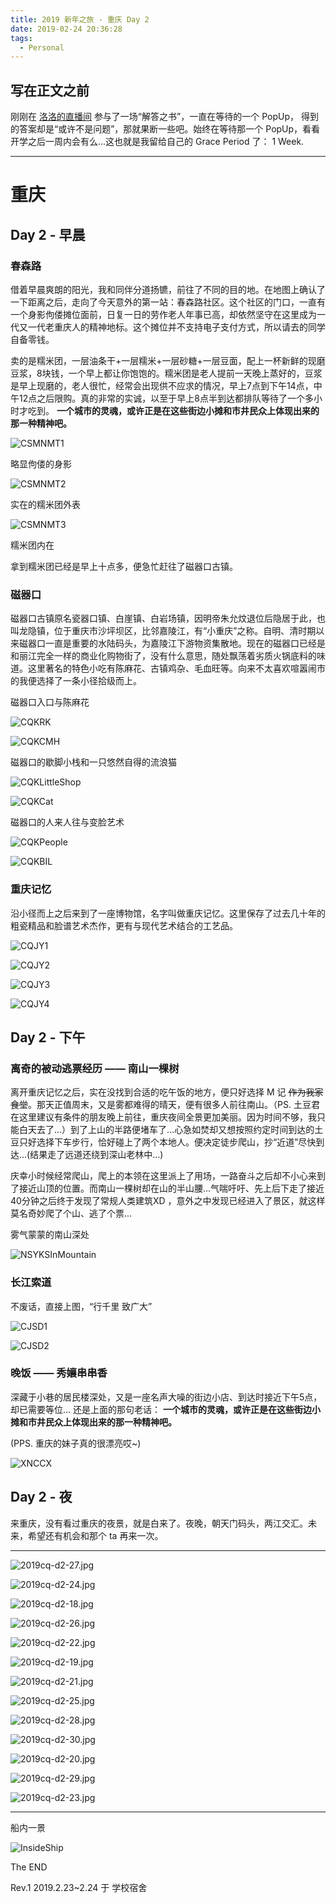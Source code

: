 ```yaml
---
title: 2019 新年之旅 - 重庆 Day 2
date: 2019-02-24 20:36:28
tags:
  - Personal
---
```


## 写在正文之前

刚刚在 [洛洛的直播间](https://www.douyu.com/12479) 参与了一场“解答之书”，一直在等待的一个 PopUp， 得到的答案却是“或许不是问题”，那就果断一些吧。始终在等待那一个 PopUp，看看开学之后一周内会有么...这也就是我留给自己的 Grace Period 了： 1 Week.

---------------------------------------------

# 重庆

## Day 2 - 早晨

### 春森路

借着早晨爽朗的阳光，我和同伴分道扬镳，前往了不同的目的地。在地图上确认了一下距离之后，走向了今天意外的第一站：春森路社区。这个社区的门口，一直有一个身影佝偻摊位面前，日复一日的劳作老人年事已高，却依然坚守在这里成为一代又一代老重庆人的精神地标。这个摊位并不支持电子支付方式，所以请去的同学自备零钱。

卖的是糯米团，一层油条干+一层糯米+一层砂糖+一层豆面，配上一杯新鲜的现磨豆浆，8块钱，一个早上都让你饱饱的。糯米团是老人提前一天晚上蒸好的，豆浆是早上现磨的，老人很忙，经常会出现供不应求的情况，早上7点到下午14点，中午12点之后限购。真的非常的实诚，以至于早上8点半到达都排队等待了一个多小时才吃到。 **一个城市的灵魂，或许正是在这些街边小摊和市井民众上体现出来的那一种精神吧。**

![CSMNMT1](https://alicdn.kmahyyg.xyz/asset_files/cqcd2019/cq-day2/2019cq-d2-1.jpg)

略显佝偻的身影

![CSMNMT2](https://alicdn.kmahyyg.xyz/asset_files/cqcd2019/cq-day2/2019cq-d2-2.jpg)

实在的糯米团外表

![CSMNMT3](https://alicdn.kmahyyg.xyz/asset_files/cqcd2019/cq-day2/2019cq-d2-3.jpg)

糯米团内在

拿到糯米团已经是早上十点多，便急忙赶往了磁器口古镇。

### 磁器口

磁器口古镇原名瓷器口镇、白崖镇、白岩场镇，因明帝朱允炆退位后隐居于此，也叫龙隐镇，位于重庆市沙坪坝区，比邻嘉陵江，有“小重庆”之称。自明、清时期以来磁器口一直是重要的水陆码头，为嘉陵江下游物资集散地。现在的磁器口已经是和丽江完全一样的商业化购物街了，没有什么意思，随处飘荡着劣质火锅底料的味道。这里著名的特色小吃有陈麻花、古镇鸡杂、毛血旺等。向来不太喜欢喧嚣闹市的我便选择了一条小径拾级而上。

磁器口入口与陈麻花

![CQKRK](https://alicdn.kmahyyg.xyz/asset_files/cqcd2019/cq-day2/2019cq-d2-4.jpg)

![CQKCMH](https://alicdn.kmahyyg.xyz/asset_files/cqcd2019/cq-day2/2019cq-d2-5.jpg)

磁器口的歇脚小栈和一只悠然自得的流浪猫

![CQKLittleShop](https://alicdn.kmahyyg.xyz/asset_files/cqcd2019/cq-day2/2019cq-d2-6.jpg)

![CQKCat](https://alicdn.kmahyyg.xyz/asset_files/cqcd2019/cq-day2/2019cq-d2-7.jpg)

磁器口的人来人往与变脸艺术

![CQKPeople](https://alicdn.kmahyyg.xyz/asset_files/cqcd2019/cq-day2/2019cq-d2-8.jpg)

![CQKBIL](https://alicdn.kmahyyg.xyz/asset_files/cqcd2019/cq-day2/2019cq-d2-9.jpg)

### 重庆记忆

沿小径而上之后来到了一座博物馆，名字叫做重庆记忆。这里保存了过去几十年的粗瓷精品和脸谱艺术杰作，更有与现代艺术结合的工艺品。

![CQJY1](https://alicdn.kmahyyg.xyz/asset_files/cqcd2019/cq-day2/2019cq-d2-10.jpg)

![CQJY2](https://alicdn.kmahyyg.xyz/asset_files/cqcd2019/cq-day2/2019cq-d2-11.jpg)

![CQJY3](https://alicdn.kmahyyg.xyz/asset_files/cqcd2019/cq-day2/2019cq-d2-12.jpg)

![CQJY4](https://alicdn.kmahyyg.xyz/asset_files/cqcd2019/cq-day2/2019cq-d2-13.jpg)

## Day 2 - 下午

### 离奇的被动逃票经历 —— 南山一棵树

离开重庆记忆之后，实在没找到合适的吃午饭的地方，便只好选择 M 记 <del>作为我家食堂</del>。那天正值周末，又是雾都难得的晴天，便有很多人前往南山。（PS. 土豆君在这里建议有条件的朋友晚上前往，重庆夜间全景更加美丽。因为时间不够，我只能白天去了...）到了上山的半路便堵车了...心急如焚却又想按照约定时间到达的土豆只好选择下车步行，恰好碰上了两个本地人。便决定徒步爬山，抄“近道”尽快到达...(结果走了远道还绕到深山老林中...)

庆幸小时候经常爬山，爬上的本领在这里派上了用场，一路奋斗之后却不小心来到了接近山顶的位置。而南山一棵树却在山的半山腰...气喘吁吁、先上后下走了接近40分钟之后终于发现了常规人类建筑XD ，意外之中发现已经进入了景区，就这样莫名奇妙爬了个山、逃了个票...

雾气蒙蒙的南山深处

![NSYKSInMountain](https://alicdn.kmahyyg.xyz/asset_files/cqcd2019/cq-day2/2019cq-d2-14.jpg)

### 长江索道

不废话，直接上图，“行千里 致广大”

![CJSD1](https://alicdn.kmahyyg.xyz/asset_files/cqcd2019/cq-day2/2019cq-d2-15.jpg)

![CJSD2](https://alicdn.kmahyyg.xyz/asset_files/cqcd2019/cq-day2/2019cq-d2-16.jpg)

### 晚饭 —— 秀孃串串香

深藏于小巷的居民楼深处，又是一座名声大噪的街边小店、到达时接近下午5点，却已需要等位... 还是上面的那句老话： **一个城市的灵魂，或许正是在这些街边小摊和市井民众上体现出来的那一种精神吧。**

(PPS. 重庆的妹子真的很漂亮哎~)

![XNCCX](https://alicdn.kmahyyg.xyz/asset_files/cqcd2019/cq-day2/2019cq-d2-17.jpg)

## Day 2 - 夜

来重庆，没有看过重庆的夜景，就是白来了。夜晚，朝天门码头，两江交汇。未来，希望还有机会和那个 ta 再来一次。

----------------

![2019cq-d2-27.jpg](https://alicdn.kmahyyg.xyz/asset_files/cqcd2019/cq-day2/2019cq-d2-27.jpg)

![2019cq-d2-24.jpg](https://alicdn.kmahyyg.xyz/asset_files/cqcd2019/cq-day2/2019cq-d2-24.jpg)

![2019cq-d2-18.jpg](https://alicdn.kmahyyg.xyz/asset_files/cqcd2019/cq-day2/2019cq-d2-18.jpg)

![2019cq-d2-26.jpg](https://alicdn.kmahyyg.xyz/asset_files/cqcd2019/cq-day2/2019cq-d2-26.jpg)

![2019cq-d2-22.jpg](https://alicdn.kmahyyg.xyz/asset_files/cqcd2019/cq-day2/2019cq-d2-22.jpg)

![2019cq-d2-19.jpg](https://alicdn.kmahyyg.xyz/asset_files/cqcd2019/cq-day2/2019cq-d2-19.jpg)

![2019cq-d2-21.jpg](https://alicdn.kmahyyg.xyz/asset_files/cqcd2019/cq-day2/2019cq-d2-21.jpg)

![2019cq-d2-25.jpg](https://alicdn.kmahyyg.xyz/asset_files/cqcd2019/cq-day2/2019cq-d2-25.jpg)

![2019cq-d2-28.jpg](https://alicdn.kmahyyg.xyz/asset_files/cqcd2019/cq-day2/2019cq-d2-28.jpg)

![2019cq-d2-30.jpg](https://alicdn.kmahyyg.xyz/asset_files/cqcd2019/cq-day2/2019cq-d2-30.jpg)

![2019cq-d2-20.jpg](https://alicdn.kmahyyg.xyz/asset_files/cqcd2019/cq-day2/2019cq-d2-20.jpg)

![2019cq-d2-29.jpg](https://alicdn.kmahyyg.xyz/asset_files/cqcd2019/cq-day2/2019cq-d2-29.jpg)

![2019cq-d2-23.jpg](https://alicdn.kmahyyg.xyz/asset_files/cqcd2019/cq-day2/2019cq-d2-23.jpg)

----------------

船内一景

![InsideShip](https://alicdn.kmahyyg.xyz/asset_files/cqcd2019/cq-day2/2019cq-d2-31.jpg)


The END

Rev.1 2019.2.23~2.24 于 学校宿舍
